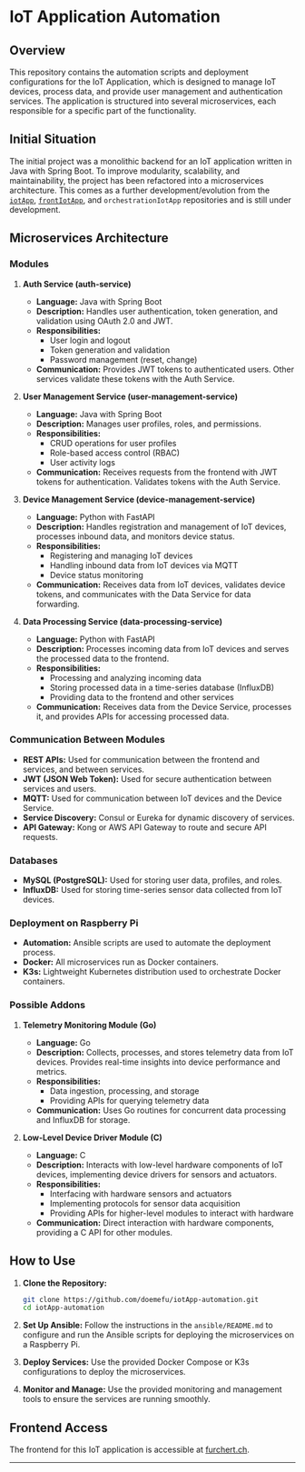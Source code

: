# IoT Application Automation

## Overview
This repository contains the automation scripts and deployment configurations for the IoT Application, which is designed to manage IoT devices, process data, and provide user management and authentication services. The application is structured into several microservices, each responsible for a specific part of the functionality.

## Initial Situation
The initial project was a monolithic backend for an IoT application written in Java with Spring Boot. To improve modularity, scalability, and maintainability, the project has been refactored into a microservices architecture. This comes as a further development/evolution from the [`iotApp`](https://github.com/doemefu/iotApp), [`frontIotApp`](https://github.com/doemefu/frontIotApp), and `orchestrationIotApp` repositories and is still under development.

## Microservices Architecture

### Modules

1. **Auth Service (auth-service)**
   - **Language:** Java with Spring Boot
   - **Description:** Handles user authentication, token generation, and validation using OAuth 2.0 and JWT.
   - **Responsibilities:**
     - User login and logout
     - Token generation and validation
     - Password management (reset, change)
   - **Communication:** Provides JWT tokens to authenticated users. Other services validate these tokens with the Auth Service.

2. **User Management Service (user-management-service)**
   - **Language:** Java with Spring Boot
   - **Description:** Manages user profiles, roles, and permissions.
   - **Responsibilities:**
     - CRUD operations for user profiles
     - Role-based access control (RBAC)
     - User activity logs
   - **Communication:** Receives requests from the frontend with JWT tokens for authentication. Validates tokens with the Auth Service.

3. **Device Management Service (device-management-service)**
   - **Language:** Python with FastAPI
   - **Description:** Handles registration and management of IoT devices, processes inbound data, and monitors device status.
   - **Responsibilities:**
     - Registering and managing IoT devices
     - Handling inbound data from IoT devices via MQTT
     - Device status monitoring
   - **Communication:** Receives data from IoT devices, validates device tokens, and communicates with the Data Service for data forwarding.

4. **Data Processing Service (data-processing-service)**
   - **Language:** Python with FastAPI
   - **Description:** Processes incoming data from IoT devices and serves the processed data to the frontend.
   - **Responsibilities:**
     - Processing and analyzing incoming data
     - Storing processed data in a time-series database (InfluxDB)
     - Providing data to the frontend and other services
   - **Communication:** Receives data from the Device Service, processes it, and provides APIs for accessing processed data.

### Communication Between Modules
- **REST APIs:** Used for communication between the frontend and services, and between services.
- **JWT (JSON Web Token):** Used for secure authentication between services and users.
- **MQTT:** Used for communication between IoT devices and the Device Service.
- **Service Discovery:** Consul or Eureka for dynamic discovery of services.
- **API Gateway:** Kong or AWS API Gateway to route and secure API requests.

### Databases
- **MySQL (PostgreSQL):** Used for storing user data, profiles, and roles.
- **InfluxDB:** Used for storing time-series sensor data collected from IoT devices.

### Deployment on Raspberry Pi
- **Automation:** Ansible scripts are used to automate the deployment process.
- **Docker:** All microservices run as Docker containers.
- **K3s:** Lightweight Kubernetes distribution used to orchestrate Docker containers.

### Possible Addons

1. **Telemetry Monitoring Module (Go)**
   - **Language:** Go
   - **Description:** Collects, processes, and stores telemetry data from IoT devices. Provides real-time insights into device performance and metrics.
   - **Responsibilities:**
     - Data ingestion, processing, and storage
     - Providing APIs for querying telemetry data
   - **Communication:** Uses Go routines for concurrent data processing and InfluxDB for storage.

2. **Low-Level Device Driver Module (C)**
   - **Language:** C
   - **Description:** Interacts with low-level hardware components of IoT devices, implementing device drivers for sensors and actuators.
   - **Responsibilities:**
     - Interfacing with hardware sensors and actuators
     - Implementing protocols for sensor data acquisition
     - Providing APIs for higher-level modules to interact with hardware
   - **Communication:** Direct interaction with hardware components, providing a C API for other modules.

## How to Use
1. **Clone the Repository:**
   ```bash
   git clone https://github.com/doemefu/iotApp-automation.git
   cd iotApp-automation
   ```

2. **Set Up Ansible:**
   Follow the instructions in the `ansible/README.md` to configure and run the Ansible scripts for deploying the microservices on a Raspberry Pi.

3. **Deploy Services:**
   Use the provided Docker Compose or K3s configurations to deploy the microservices.

4. **Monitor and Manage:**
   Use the provided monitoring and management tools to ensure the services are running smoothly.

## Frontend Access
The frontend for this IoT application is accessible at [furchert.ch](https://furchert.ch).

---
